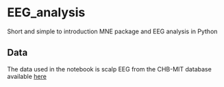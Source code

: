 # EEG_analysis
Short and simple to introduction MNE package and EEG analysis in Python

## Data
The data used in the notebook is scalp EEG from the CHB-MIT database available [here](https://physionet.org/pn6/chbmit/)
